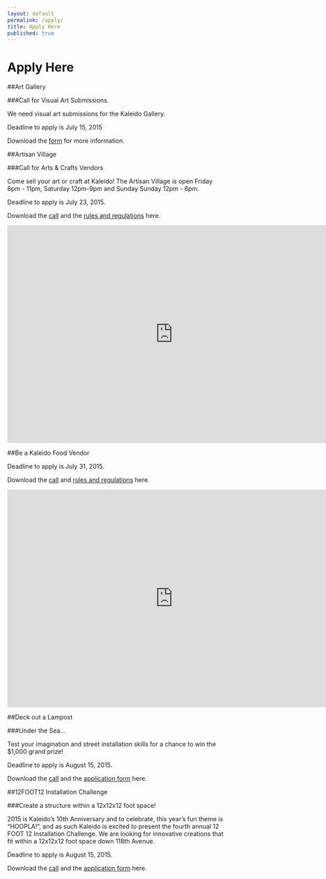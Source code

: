 ```yaml
---
layout: default
permalink: /apply/
title: Apply Here
published: true
---
```






# Apply Here

##Art Gallery

###Call for Visual Art Submissions.

We need visual art submissions for the Kaleido Gallery. 

Deadline to apply is July 15, 2015

Download the [form](https://www.dropbox.com/s/8wt4u75zv1fd2x0/2015-ArtGallery.pdf?dl=0) for more information. 

##Artisan Village
 
###Call for Arts & Crafts Vendors
 
Come sell your art or craft at Kaleido! The Artisan Village is open Friday 8pm - 11pm, Saturday 12pm-9pm and Sunday Sunday 12pm - 6pm.

Deadline to apply is July 23, 2015.

Download the [call](https://www.dropbox.com/s/gulsjj02dgtpclh/2015-ArtisanMarket.pdf?dl=0) and the [rules and regulations](https://www.dropbox.com/s/hpot8e4puxijgyj/2015-ArtisanMarket-RulesRegulations.pdf?dl=0) here.

<iframe src="https://docs.google.com/forms/d/1TYKEfo4pCtSl2WX9xs1dSWxec7Hjq9rO1iuk0ESn72s/viewform?embedded=true" width="760" height="500" frameborder="0" marginheight="0" marginwidth="0">Loading...</iframe>

##Be a Kaleido Food Vendor

Deadline to apply is July 31, 2015.

Download the [call](https://www.dropbox.com/s/7qnd6la8uza992b/2015-FoodVendor.pdf?dl=0) and [rules and regulations](https://www.dropbox.com/s/7z3n88zno6zf8da/2015-FoodVendor-Rules.pdf?dl=0) here.

<iframe src="https://docs.google.com/forms/d/1MMhMNX_5PbE65LyjEKhha2K3sLskWjBzuk8XPTh5jLA/viewform?embedded=true" width="760" height="500" frameborder="0" marginheight="0" marginwidth="0">Loading...</iframe>

##Deck out a Lampost
 
###Under the Sea...
 
Test your imagination and street installation skills for a chance to win the $1,000 grand prize!

Deadline to apply is August 15, 2015.

Download the [call](https://www.dropbox.com/s/wb8g49jgfnjzm0n/2015-Lamppost-Call.pdf?dl=0) and the [application form](https://www.dropbox.com/s/tolxfz9ci5l62f2/2015-Lampost-Application.pdf?dl=0) here. 

##12FOOT12 Installation Challenge
 
###Create a structure within a 12x12x12 foot space!
 
2015 is Kaleido’s 10th Anniversary and to celebrate, this year’s fun theme is “HOOPLA!”, and as such Kaleido is excited to present the fourth annual 12 FOOT 12 Installation Challenge. We are looking for innovative creations that fit within a 12x12x12 foot space down 118th Avenue.

Deadline to apply is August 15, 2015.

Download the [call](https://www.dropbox.com/s/kidiu6vhdy4igdf/2015-12Foot12-Call.pdf?dl=0) and the [application form](https://www.dropbox.com/s/tbaxqvjnkslscmb/2015-12Foot12-Application.pdf?dl=0) here.
